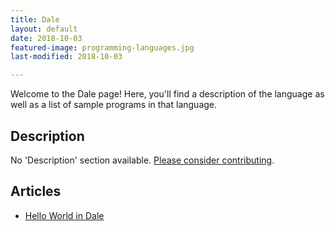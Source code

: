 ```yaml
---
title: Dale
layout: default
date: 2018-10-03
featured-image: programming-languages.jpg
last-modified: 2018-10-03

---
```


Welcome to the Dale page! Here, you'll find a description of the language as well as a list of sample programs in that language.

## Description

No 'Description' section available. [Please consider contributing](https://github.com/TheRenegadeCoder/sample-programs-website).

## Articles

- [Hello World in Dale](https://rzuckerm.github.io/sample-programs-website-copy/projects/hello-world/dale)
